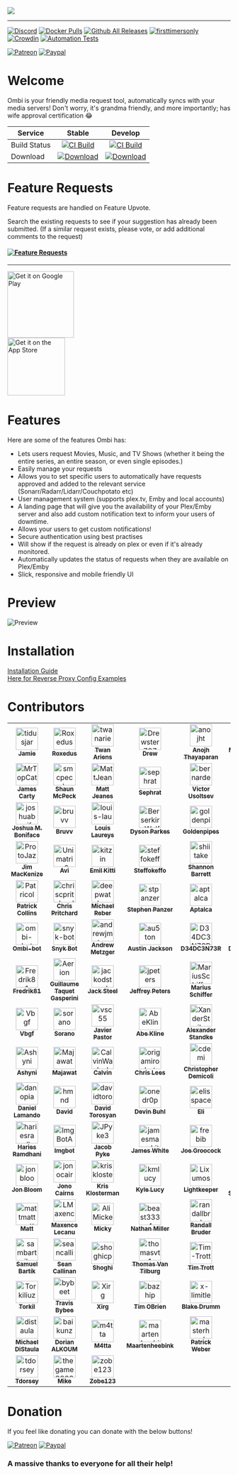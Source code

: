  
![](http://i.imgur.com/qQsN78U.png)   
____ 
[![Discord](https://img.shields.io/discord/270828201473736705.svg)](https://discord.gg/Sa7wNWb)
[![Docker Pulls](https://img.shields.io/docker/pulls/linuxserver/ombi.svg)](https://hub.docker.com/r/linuxserver/ombi/)
[![Github All Releases](https://img.shields.io/github/downloads/tidusjar/Ombi/total.svg)](https://github.com/ombi-app/Ombi)
[![firsttimersonly](http://img.shields.io/badge/first--timers--only-friendly-blue.svg)](http://www.firsttimersonly.com/)
[![Crowdin](https://d322cqt584bo4o.cloudfront.net/ombi/localized.svg)](https://crowdin.com/project/ombi)
[![Automation Tests](https://github.com/Ombi-app/Ombi/actions/workflows/cypress.yml/badge.svg)](https://github.com/Ombi-app/Ombi/actions/workflows/cypress.yml)

[![Patreon](https://img.shields.io/badge/patreon-donate-yellow.svg)](https://patreon.com/tidusjar/Ombi)
[![Paypal](https://img.shields.io/badge/paypal-donate-yellow.svg)](https://paypal.me/PlexRequestsNet)

# Welcome

Ombi is your friendly media request tool, automatically syncs with your media servers!
Don't worry, it's grandma friendly, and more importantly; has wife approval certification 😂

| Service  | Stable         | Develop          
|----------|:---------------------------:|:----------------------------:|
| Build Status | [![CI Build](https://github.com/Ombi-app/Ombi/actions/workflows/build.yml/badge.svg?branch=master)](https://github.com/Ombi-app/Ombi/actions/workflows/build.yml) | [![CI Build](https://github.com/Ombi-app/Ombi/actions/workflows/build.yml/badge.svg?branch=develop)](https://github.com/Ombi-app/Ombi/actions/workflows/build.yml) | [![Build Status](https://dev.azure.com/tidusjar/Ombi/_apis/build/status/Ombi%20CI?branchName=feature%2Fv4)](https://dev.azure.com/tidusjar/Ombi/_build/latest?definitionId=18&branchName=feature%2Fv4)
| Download |[![Download](https://img.shields.io/badge/-Download-blue)](https://github.com/Ombi-app/Ombi/releases)            |      [![Download](https://img.shields.io/badge/-Download-blue)](https://ci.appveyor.com/project/tidusjar/requestplex/branch/develop/artifacts)       | [![Download](https://img.shields.io/badge/-Download-blue)](https://github.com/ombi-app/ombi/releases)       | 

# Feature Requests
Feature requests are handled on Feature Upvote.

Search the existing requests to see if your suggestion has already been submitted.
(If a similar request exists, please vote, or add additional comments to the request)

#### [![Feature Requests](https://cloud.githubusercontent.com/assets/390379/10127973/045b3a96-6560-11e5-9b20-31a2032956b2.png)](https://features.ombi.io)


<!---[![Twitter](https://img.shields.io/twitter/follow/tidusjar.svg?style=social)](https://twitter.com/intent/follow?screen_name=tidusjar)--->

<!---Follow me developing Ombi!--->

<!---[![Twitch](https://img.shields.io/badge/Twitch-Watch-blue.svg?style=flat-square&logo=twitch)](https://www.twitch.tv/tidusjar) --->


___
<a href='https://play.google.com/store/apps/details?id=com.tidusjar.Ombi&pcampaignid=MKT-Other-global-all-co-prtnr-py-PartBadge-Mar2515-1'><img width="150"   alt='Get it on Google Play' src='https://play.google.com/intl/en_gb/badges/images/generic/en_badge_web_generic.png'/></a>
<br>
<a href='https://apps.apple.com/us/app/ombi/id1335260043'><img width="130"   alt='Get it on the App Store' src='https://developer.apple.com/app-store/marketing/guidelines/images/badge-example-preferred.png'/></a>
<br>

# Features
Here are some of the features Ombi has:
* Lets users request Movies, Music, and TV Shows (whether it being the entire series, an entire season, or even single episodes.)
* Easily manage your requests
* Allows you to set specific users to automatically have requests approved and added to the relevant service (Sonarr/Radarr/Lidarr/Couchpotato etc)
* User management system (supports plex.tv, Emby and local accounts)
* A landing page that will give you the availability of your Plex/Emby server and also add custom notification text to inform your users of downtime.
* Allows your users to get custom notifications!
* Secure authentication using best practises
* Will show if the request is already on plex or even if it's already monitored.
* Automatically updates the status of requests when they are available on Plex/Emby
* Slick, responsive and mobile friendly UI


# Preview

![Preview](https://i.imgur.com/kBXIqer.png)

# Installation

[Installation Guide](https://docs.ombi.app/installation/)  
[Here for Reverse Proxy Config Examples](https://docs.ombi.app/info/reverse-proxy/)  

# Contributors

<!-- readme: collaborators,contributors -start -->
<table>
<tr>
    <td align="center">
        <a href="https://github.com/tidusjar">
            <img src="https://avatars.githubusercontent.com/u/6642220?v=4" width="50;" alt="tidusjar"/>
            <br />
            <sub><b>Jamie</b></sub>
        </a>
    </td>
    <td align="center">
        <a href="https://github.com/Roxedus">
            <img src="https://avatars.githubusercontent.com/u/7110194?v=4" width="50;" alt="Roxedus"/>
            <br />
            <sub><b>Roxedus</b></sub>
        </a>
    </td>
    <td align="center">
        <a href="https://github.com/twanariens">
            <img src="https://avatars.githubusercontent.com/u/34845004?v=4" width="50;" alt="twanariens"/>
            <br />
            <sub><b>Twan Ariens</b></sub>
        </a>
    </td>
    <td align="center">
        <a href="https://github.com/Drewster727">
            <img src="https://avatars.githubusercontent.com/u/4528753?v=4" width="50;" alt="Drewster727"/>
            <br />
            <sub><b>Drew</b></sub>
        </a>
    </td>
    <td align="center">
        <a href="https://github.com/anojht">
            <img src="https://avatars.githubusercontent.com/u/21053678?v=4" width="50;" alt="anojht"/>
            <br />
            <sub><b>Anojh Thayaparan</b></sub>
        </a>
    </td>
    <td align="center">
        <a href="https://github.com/Magikarplvl4">
            <img src="https://avatars.githubusercontent.com/u/2944704?v=4" width="50;" alt="Magikarplvl4"/>
            <br />
            <sub><b>Magikarp Lvl 4</b></sub>
        </a>
    </td></tr>
<tr>
    <td align="center">
        <a href="https://github.com/MrTopCat">
            <img src="https://avatars.githubusercontent.com/u/774415?v=4" width="50;" alt="MrTopCat"/>
            <br />
            <sub><b>James Carty</b></sub>
        </a>
    </td>
    <td align="center">
        <a href="https://github.com/smcpeck">
            <img src="https://avatars.githubusercontent.com/u/8724583?v=4" width="50;" alt="smcpeck"/>
            <br />
            <sub><b>Shaun McPeck</b></sub>
        </a>
    </td>
    <td align="center">
        <a href="https://github.com/MattJeanes">
            <img src="https://avatars.githubusercontent.com/u/2363642?v=4" width="50;" alt="MattJeanes"/>
            <br />
            <sub><b>Matt Jeanes</b></sub>
        </a>
    </td>
    <td align="center">
        <a href="https://github.com/sephrat">
            <img src="https://avatars.githubusercontent.com/u/34862846?v=4" width="50;" alt="sephrat"/>
            <br />
            <sub><b>Sephrat</b></sub>
        </a>
    </td>
    <td align="center">
        <a href="https://github.com/bernarden">
            <img src="https://avatars.githubusercontent.com/u/12289537?v=4" width="50;" alt="bernarden"/>
            <br />
            <sub><b>Victor Usoltsev</b></sub>
        </a>
    </td>
    <td align="center">
        <a href="https://github.com/dhruvb14">
            <img src="https://avatars.githubusercontent.com/u/4459649?v=4" width="50;" alt="dhruvb14"/>
            <br />
            <sub><b>Dhruv Bhavsar</b></sub>
        </a>
    </td></tr>
<tr>
    <td align="center">
        <a href="https://github.com/joshuaboniface">
            <img src="https://avatars.githubusercontent.com/u/4031396?v=4" width="50;" alt="joshuaboniface"/>
            <br />
            <sub><b>Joshua M. Boniface</b></sub>
        </a>
    </td>
    <td align="center">
        <a href="https://github.com/bruvv">
            <img src="https://avatars.githubusercontent.com/u/3063928?v=4" width="50;" alt="bruvv"/>
            <br />
            <sub><b>Bruvv</b></sub>
        </a>
    </td>
    <td align="center">
        <a href="https://github.com/louis-lau">
            <img src="https://avatars.githubusercontent.com/u/1346804?v=4" width="50;" alt="louis-lau"/>
            <br />
            <sub><b>Louis Laureys</b></sub>
        </a>
    </td>
    <td align="center">
        <a href="https://github.com/Berserkir-Wolf">
            <img src="https://avatars.githubusercontent.com/u/15743201?v=4" width="50;" alt="Berserkir-Wolf"/>
            <br />
            <sub><b>Dyson Parkes</b></sub>
        </a>
    </td>
    <td align="center">
        <a href="https://github.com/goldenpipes">
            <img src="https://avatars.githubusercontent.com/u/6140137?v=4" width="50;" alt="goldenpipes"/>
            <br />
            <sub><b>Goldenpipes</b></sub>
        </a>
    </td>
    <td align="center">
        <a href="https://github.com/Namaneo">
            <img src="https://avatars.githubusercontent.com/u/6706489?v=4" width="50;" alt="Namaneo"/>
            <br />
            <sub><b>Julien Loir</b></sub>
        </a>
    </td></tr>
<tr>
    <td align="center">
        <a href="https://github.com/ProtoJazz">
            <img src="https://avatars.githubusercontent.com/u/1490293?v=4" width="50;" alt="ProtoJazz"/>
            <br />
            <sub><b>Jim MacKenize</b></sub>
        </a>
    </td>
    <td align="center">
        <a href="https://github.com/Unimatrix0">
            <img src="https://avatars.githubusercontent.com/u/357984?v=4" width="50;" alt="Unimatrix0"/>
            <br />
            <sub><b>Avi</b></sub>
        </a>
    </td>
    <td align="center">
        <a href="https://github.com/kitzin">
            <img src="https://avatars.githubusercontent.com/u/3277321?v=4" width="50;" alt="kitzin"/>
            <br />
            <sub><b>Emil Kitti</b></sub>
        </a>
    </td>
    <td align="center">
        <a href="https://github.com/steffokeffo">
            <img src="https://avatars.githubusercontent.com/u/8499989?v=4" width="50;" alt="steffokeffo"/>
            <br />
            <sub><b>Steffokeffo</b></sub>
        </a>
    </td>
    <td align="center">
        <a href="https://github.com/shiitake">
            <img src="https://avatars.githubusercontent.com/u/161589?v=4" width="50;" alt="shiitake"/>
            <br />
            <sub><b>Shannon Barrett</b></sub>
        </a>
    </td>
    <td align="center">
        <a href="https://github.com/gtbuchanan">
            <img src="https://avatars.githubusercontent.com/u/715687?v=4" width="50;" alt="gtbuchanan"/>
            <br />
            <sub><b>Taylor Buchanan</b></sub>
        </a>
    </td></tr>
<tr>
    <td align="center">
        <a href="https://github.com/Patricol">
            <img src="https://avatars.githubusercontent.com/u/13428020?v=4" width="50;" alt="Patricol"/>
            <br />
            <sub><b>Patrick Collins</b></sub>
        </a>
    </td>
    <td align="center">
        <a href="https://github.com/chriscpritchard">
            <img src="https://avatars.githubusercontent.com/u/1839074?v=4" width="50;" alt="chriscpritchard"/>
            <br />
            <sub><b>Chris Pritchard</b></sub>
        </a>
    </td>
    <td align="center">
        <a href="https://github.com/deepwather">
            <img src="https://avatars.githubusercontent.com/u/12274612?v=4" width="50;" alt="deepwather"/>
            <br />
            <sub><b>Michael Reber</b></sub>
        </a>
    </td>
    <td align="center">
        <a href="https://github.com/stpanzer">
            <img src="https://avatars.githubusercontent.com/u/4676271?v=4" width="50;" alt="stpanzer"/>
            <br />
            <sub><b>Stephen Panzer</b></sub>
        </a>
    </td>
    <td align="center">
        <a href="https://github.com/aptalca">
            <img src="https://avatars.githubusercontent.com/u/541623?v=4" width="50;" alt="aptalca"/>
            <br />
            <sub><b>Aptalca</b></sub>
        </a>
    </td>
    <td align="center">
        <a href="https://github.com/mhann">
            <img src="https://avatars.githubusercontent.com/u/17162399?v=4" width="50;" alt="mhann"/>
            <br />
            <sub><b>Mhann</b></sub>
        </a>
    </td></tr>
<tr>
    <td align="center">
        <a href="https://github.com/ombi-bot">
            <img src="https://avatars.githubusercontent.com/u/51722903?v=4" width="50;" alt="ombi-bot"/>
            <br />
            <sub><b>Ombi-bot</b></sub>
        </a>
    </td>
    <td align="center">
        <a href="https://github.com/snyk-bot">
            <img src="https://avatars.githubusercontent.com/u/19733683?v=4" width="50;" alt="snyk-bot"/>
            <br />
            <sub><b>Snyk Bot</b></sub>
        </a>
    </td>
    <td align="center">
        <a href="https://github.com/andrewjmetzger">
            <img src="https://avatars.githubusercontent.com/u/590246?v=4" width="50;" alt="andrewjmetzger"/>
            <br />
            <sub><b>Andrew Metzger</b></sub>
        </a>
    </td>
    <td align="center">
        <a href="https://github.com/au5ton">
            <img src="https://avatars.githubusercontent.com/u/4109551?v=4" width="50;" alt="au5ton"/>
            <br />
            <sub><b>Austin Jackson</b></sub>
        </a>
    </td>
    <td align="center">
        <a href="https://github.com/D34DC3N73R">
            <img src="https://avatars.githubusercontent.com/u/9123670?v=4" width="50;" alt="D34DC3N73R"/>
            <br />
            <sub><b>D34DC3N73R</b></sub>
        </a>
    </td>
    <td align="center">
        <a href="https://github.com/pooley182">
            <img src="https://avatars.githubusercontent.com/u/5040011?v=4" width="50;" alt="pooley182"/>
            <br />
            <sub><b>David Pooley</b></sub>
        </a>
    </td></tr>
<tr>
    <td align="center">
        <a href="https://github.com/Fredrik81">
            <img src="https://avatars.githubusercontent.com/u/21292774?v=4" width="50;" alt="Fredrik81"/>
            <br />
            <sub><b>Fredrik81</b></sub>
        </a>
    </td>
    <td align="center">
        <a href="https://github.com/Aerion">
            <img src="https://avatars.githubusercontent.com/u/9089317?v=4" width="50;" alt="Aerion"/>
            <br />
            <sub><b>Guillaume Taquet Gasperini</b></sub>
        </a>
    </td>
    <td align="center">
        <a href="https://github.com/jackodsteel">
            <img src="https://avatars.githubusercontent.com/u/9209504?v=4" width="50;" alt="jackodsteel"/>
            <br />
            <sub><b>Jack Steel</b></sub>
        </a>
    </td>
    <td align="center">
        <a href="https://github.com/jpeters">
            <img src="https://avatars.githubusercontent.com/u/167401?v=4" width="50;" alt="jpeters"/>
            <br />
            <sub><b>Jeffrey Peters</b></sub>
        </a>
    </td>
    <td align="center">
        <a href="https://github.com/MariusSchiffer">
            <img src="https://avatars.githubusercontent.com/u/183124?v=4" width="50;" alt="MariusSchiffer"/>
            <br />
            <sub><b>Marius Schiffer</b></sub>
        </a>
    </td>
    <td align="center">
        <a href="https://github.com/Qstick">
            <img src="https://avatars.githubusercontent.com/u/376117?v=4" width="50;" alt="Qstick"/>
            <br />
            <sub><b>Qstick</b></sub>
        </a>
    </td></tr>
<tr>
    <td align="center">
        <a href="https://github.com/Vbgf">
            <img src="https://avatars.githubusercontent.com/u/5571734?v=4" width="50;" alt="Vbgf"/>
            <br />
            <sub><b>Vbgf</b></sub>
        </a>
    </td>
    <td align="center">
        <a href="https://github.com/sorano">
            <img src="https://avatars.githubusercontent.com/u/6185109?v=4" width="50;" alt="sorano"/>
            <br />
            <sub><b>Sorano</b></sub>
        </a>
    </td>
    <td align="center">
        <a href="https://github.com/vsc55">
            <img src="https://avatars.githubusercontent.com/u/13438676?v=4" width="50;" alt="vsc55"/>
            <br />
            <sub><b>Javier Pastor</b></sub>
        </a>
    </td>
    <td align="center">
        <a href="https://github.com/AbeKline">
            <img src="https://avatars.githubusercontent.com/u/8125653?v=4" width="50;" alt="AbeKline"/>
            <br />
            <sub><b>Abe Kline</b></sub>
        </a>
    </td>
    <td align="center">
        <a href="https://github.com/XanderStrike">
            <img src="https://avatars.githubusercontent.com/u/1565303?v=4" width="50;" alt="XanderStrike"/>
            <br />
            <sub><b>Alexander Standke</b></sub>
        </a>
    </td>
    <td align="center">
        <a href="https://github.com/Alasano">
            <img src="https://avatars.githubusercontent.com/u/14372930?v=4" width="50;" alt="Alasano"/>
            <br />
            <sub><b>Aljosa Asanovic</b></sub>
        </a>
    </td></tr>
<tr>
    <td align="center">
        <a href="https://github.com/Ashyni">
            <img src="https://avatars.githubusercontent.com/u/18462848?v=4" width="50;" alt="Ashyni"/>
            <br />
            <sub><b>Ashyni</b></sub>
        </a>
    </td>
    <td align="center">
        <a href="https://github.com/Majawat">
            <img src="https://avatars.githubusercontent.com/u/12058855?v=4" width="50;" alt="Majawat"/>
            <br />
            <sub><b>Majawat</b></sub>
        </a>
    </td>
    <td align="center">
        <a href="https://github.com/CalvinWalzel">
            <img src="https://avatars.githubusercontent.com/u/6446452?v=4" width="50;" alt="CalvinWalzel"/>
            <br />
            <sub><b>Calvin</b></sub>
        </a>
    </td>
    <td align="center">
        <a href="https://github.com/origamirobot">
            <img src="https://avatars.githubusercontent.com/u/1346803?v=4" width="50;" alt="origamirobot"/>
            <br />
            <sub><b>Chris Lees</b></sub>
        </a>
    </td>
    <td align="center">
        <a href="https://github.com/cdemi">
            <img src="https://avatars.githubusercontent.com/u/8025435?v=4" width="50;" alt="cdemi"/>
            <br />
            <sub><b>Christopher Demicoli</b></sub>
        </a>
    </td>
    <td align="center">
        <a href="https://github.com/Codehhh">
            <img src="https://avatars.githubusercontent.com/u/12055335?v=4" width="50;" alt="Codehhh"/>
            <br />
            <sub><b>Codehhh</b></sub>
        </a>
    </td></tr>
<tr>
    <td align="center">
        <a href="https://github.com/danopia">
            <img src="https://avatars.githubusercontent.com/u/40628?v=4" width="50;" alt="danopia"/>
            <br />
            <sub><b>Daniel Lamando</b></sub>
        </a>
    </td>
    <td align="center">
        <a href="https://github.com/hmnd">
            <img src="https://avatars.githubusercontent.com/u/12853597?v=4" width="50;" alt="hmnd"/>
            <br />
            <sub><b>David</b></sub>
        </a>
    </td>
    <td align="center">
        <a href="https://github.com/davidtorosyan">
            <img src="https://avatars.githubusercontent.com/u/46736285?v=4" width="50;" alt="davidtorosyan"/>
            <br />
            <sub><b>David Torosyan</b></sub>
        </a>
    </td>
    <td align="center">
        <a href="https://github.com/onedr0p">
            <img src="https://avatars.githubusercontent.com/u/213795?v=4" width="50;" alt="onedr0p"/>
            <br />
            <sub><b>Devin Buhl</b></sub>
        </a>
    </td>
    <td align="center">
        <a href="https://github.com/elisspace">
            <img src="https://avatars.githubusercontent.com/u/18365129?v=4" width="50;" alt="elisspace"/>
            <br />
            <sub><b>Eli</b></sub>
        </a>
    </td>
    <td align="center">
        <a href="https://github.com/Fish2">
            <img src="https://avatars.githubusercontent.com/u/2311734?v=4" width="50;" alt="Fish2"/>
            <br />
            <sub><b>Fish2</b></sub>
        </a>
    </td></tr>
<tr>
    <td align="center">
        <a href="https://github.com/hariesramdhani">
            <img src="https://avatars.githubusercontent.com/u/24251244?v=4" width="50;" alt="hariesramdhani"/>
            <br />
            <sub><b>Haries Ramdhani</b></sub>
        </a>
    </td>
    <td align="center">
        <a href="https://github.com/ImgBotApp">
            <img src="https://avatars.githubusercontent.com/u/31427850?v=4" width="50;" alt="ImgBotApp"/>
            <br />
            <sub><b>Imgbot</b></sub>
        </a>
    </td>
    <td align="center">
        <a href="https://github.com/JPyke3">
            <img src="https://avatars.githubusercontent.com/u/13283054?v=4" width="50;" alt="JPyke3"/>
            <br />
            <sub><b>Jacob Pyke</b></sub>
        </a>
    </td>
    <td align="center">
        <a href="https://github.com/jamesmacwhite">
            <img src="https://avatars.githubusercontent.com/u/8067792?v=4" width="50;" alt="jamesmacwhite"/>
            <br />
            <sub><b>James White</b></sub>
        </a>
    </td>
    <td align="center">
        <a href="https://github.com/frebib">
            <img src="https://avatars.githubusercontent.com/u/775104?v=4" width="50;" alt="frebib"/>
            <br />
            <sub><b>Joe Groocock</b></sub>
        </a>
    </td>
    <td align="center">
        <a href="https://github.com/errorhandler">
            <img src="https://avatars.githubusercontent.com/u/17112958?v=4" width="50;" alt="errorhandler"/>
            <br />
            <sub><b>Joe Harvey</b></sub>
        </a>
    </td></tr>
<tr>
    <td align="center">
        <a href="https://github.com/jonbloom">
            <img src="https://avatars.githubusercontent.com/u/492819?v=4" width="50;" alt="jonbloom"/>
            <br />
            <sub><b>Jon Bloom</b></sub>
        </a>
    </td>
    <td align="center">
        <a href="https://github.com/jonocairns">
            <img src="https://avatars.githubusercontent.com/u/182836?v=4" width="50;" alt="jonocairns"/>
            <br />
            <sub><b>Jono Cairns</b></sub>
        </a>
    </td>
    <td align="center">
        <a href="https://github.com/krisklosterman">
            <img src="https://avatars.githubusercontent.com/u/7139579?v=4" width="50;" alt="krisklosterman"/>
            <br />
            <sub><b>Kris Klosterman</b></sub>
        </a>
    </td>
    <td align="center">
        <a href="https://github.com/kmlucy">
            <img src="https://avatars.githubusercontent.com/u/13952475?v=4" width="50;" alt="kmlucy"/>
            <br />
            <sub><b>Kyle Lucy</b></sub>
        </a>
    </td>
    <td align="center">
        <a href="https://github.com/Lixumos">
            <img src="https://avatars.githubusercontent.com/u/29160577?v=4" width="50;" alt="Lixumos"/>
            <br />
            <sub><b>Lightkeeper</b></sub>
        </a>
    </td>
    <td align="center">
        <a href="https://github.com/devbymadde">
            <img src="https://avatars.githubusercontent.com/u/6094593?v=4" width="50;" alt="devbymadde"/>
            <br />
            <sub><b>Madeleine Schönemann</b></sub>
        </a>
    </td></tr>
<tr>
    <td align="center">
        <a href="https://github.com/mattmattmatt">
            <img src="https://avatars.githubusercontent.com/u/927830?v=4" width="50;" alt="mattmattmatt"/>
            <br />
            <sub><b>Matt</b></sub>
        </a>
    </td>
    <td align="center">
        <a href="https://github.com/LMaxence">
            <img src="https://avatars.githubusercontent.com/u/29194680?v=4" width="50;" alt="LMaxence"/>
            <br />
            <sub><b>Maxence Lecanu</b></sub>
        </a>
    </td>
    <td align="center">
        <a href="https://github.com/AliMickey">
            <img src="https://avatars.githubusercontent.com/u/60691199?v=4" width="50;" alt="AliMickey"/>
            <br />
            <sub><b>Micky</b></sub>
        </a>
    </td>
    <td align="center">
        <a href="https://github.com/beast3334">
            <img src="https://avatars.githubusercontent.com/u/20631046?v=4" width="50;" alt="beast3334"/>
            <br />
            <sub><b>Nathan Miller</b></sub>
        </a>
    </td>
    <td align="center">
        <a href="https://github.com/randallbruder">
            <img src="https://avatars.githubusercontent.com/u/6447487?v=4" width="50;" alt="randallbruder"/>
            <br />
            <sub><b>Randall Bruder</b></sub>
        </a>
    </td>
    <td align="center">
        <a href="https://github.com/rob1998">
            <img src="https://avatars.githubusercontent.com/u/1560707?v=4" width="50;" alt="rob1998"/>
            <br />
            <sub><b>Rob Gökemeijer</b></sub>
        </a>
    </td></tr>
<tr>
    <td align="center">
        <a href="https://github.com/sambartik">
            <img src="https://avatars.githubusercontent.com/u/63553146?v=4" width="50;" alt="sambartik"/>
            <br />
            <sub><b>Samuel Bartík</b></sub>
        </a>
    </td>
    <td align="center">
        <a href="https://github.com/seancallinan">
            <img src="https://avatars.githubusercontent.com/u/1139665?v=4" width="50;" alt="seancallinan"/>
            <br />
            <sub><b>Sean Callinan</b></sub>
        </a>
    </td>
    <td align="center">
        <a href="https://github.com/shoghicp">
            <img src="https://avatars.githubusercontent.com/u/516482?v=4" width="50;" alt="shoghicp"/>
            <br />
            <sub><b>Shoghi</b></sub>
        </a>
    </td>
    <td align="center">
        <a href="https://github.com/thomasvt1">
            <img src="https://avatars.githubusercontent.com/u/2271011?v=4" width="50;" alt="thomasvt1"/>
            <br />
            <sub><b>Thomas Van Tilburg</b></sub>
        </a>
    </td>
    <td align="center">
        <a href="https://github.com/Tim-Trott">
            <img src="https://avatars.githubusercontent.com/u/8249434?v=4" width="50;" alt="Tim-Trott"/>
            <br />
            <sub><b>Tim Trott</b></sub>
        </a>
    </td>
    <td align="center">
        <a href="https://github.com/tombomb">
            <img src="https://avatars.githubusercontent.com/u/544509?v=4" width="50;" alt="tombomb"/>
            <br />
            <sub><b>Tom McClellan</b></sub>
        </a>
    </td></tr>
<tr>
    <td align="center">
        <a href="https://github.com/Torkiliuz">
            <img src="https://avatars.githubusercontent.com/u/460764?v=4" width="50;" alt="Torkiliuz"/>
            <br />
            <sub><b>Torkil</b></sub>
        </a>
    </td>
    <td align="center">
        <a href="https://github.com/bybeet">
            <img src="https://avatars.githubusercontent.com/u/1662279?v=4" width="50;" alt="bybeet"/>
            <br />
            <sub><b>Travis Bybee</b></sub>
        </a>
    </td>
    <td align="center">
        <a href="https://github.com/Xirg">
            <img src="https://avatars.githubusercontent.com/u/6020502?v=4" width="50;" alt="Xirg"/>
            <br />
            <sub><b>Xirg</b></sub>
        </a>
    </td>
    <td align="center">
        <a href="https://github.com/bazhip">
            <img src="https://avatars.githubusercontent.com/u/10350445?v=4" width="50;" alt="bazhip"/>
            <br />
            <sub><b>Tim OBrien</b></sub>
        </a>
    </td>
    <td align="center">
        <a href="https://github.com/x-limitless-x">
            <img src="https://avatars.githubusercontent.com/u/17127926?v=4" width="50;" alt="x-limitless-x"/>
            <br />
            <sub><b>Blake Drumm</b></sub>
        </a>
    </td>
    <td align="center">
        <a href="https://github.com/camjac251">
            <img src="https://avatars.githubusercontent.com/u/6313132?v=4" width="50;" alt="camjac251"/>
            <br />
            <sub><b>Camjac251</b></sub>
        </a>
    </td></tr>
<tr>
    <td align="center">
        <a href="https://github.com/distaula">
            <img src="https://avatars.githubusercontent.com/u/33949?v=4" width="50;" alt="distaula"/>
            <br />
            <sub><b>Michael DiStaula</b></sub>
        </a>
    </td>
    <td align="center">
        <a href="https://github.com/baikunz">
            <img src="https://avatars.githubusercontent.com/u/984911?v=4" width="50;" alt="baikunz"/>
            <br />
            <sub><b>Dorian ALKOUM</b></sub>
        </a>
    </td>
    <td align="center">
        <a href="https://github.com/m4tta">
            <img src="https://avatars.githubusercontent.com/u/427218?v=4" width="50;" alt="m4tta"/>
            <br />
            <sub><b>M4tta</b></sub>
        </a>
    </td>
    <td align="center">
        <a href="https://github.com/maartenheebink">
            <img src="https://avatars.githubusercontent.com/u/28894544?v=4" width="50;" alt="maartenheebink"/>
            <br />
            <sub><b>Maartenheebink</b></sub>
        </a>
    </td>
    <td align="center">
        <a href="https://github.com/masterhuck">
            <img src="https://avatars.githubusercontent.com/u/4671442?v=4" width="50;" alt="masterhuck"/>
            <br />
            <sub><b>Patrick Weber</b></sub>
        </a>
    </td>
    <td align="center">
        <a href="https://github.com/sir-marv">
            <img src="https://avatars.githubusercontent.com/u/3598205?v=4" width="50;" alt="sir-marv"/>
            <br />
            <sub><b>Sirmarv</b></sub>
        </a>
    </td></tr>
<tr>
    <td align="center">
        <a href="https://github.com/tdorsey">
            <img src="https://avatars.githubusercontent.com/u/1218404?v=4" width="50;" alt="tdorsey"/>
            <br />
            <sub><b>Tdorsey</b></sub>
        </a>
    </td>
    <td align="center">
        <a href="https://github.com/thegame3202">
            <img src="https://avatars.githubusercontent.com/u/22148848?v=4" width="50;" alt="thegame3202"/>
            <br />
            <sub><b>Mike</b></sub>
        </a>
    </td>
    <td align="center">
        <a href="https://github.com/zobe123">
            <img src="https://avatars.githubusercontent.com/u/13840542?v=4" width="50;" alt="zobe123"/>
            <br />
            <sub><b>Zobe123</b></sub>
        </a>
    </td></tr>
</table>
<!-- readme: collaborators,contributors -end -->

# Donation
If you feel like donating you can donate with the below buttons!


[![Patreon](https://img.shields.io/badge/patreon-donate-yellow.svg)](https://patreon.com/tidusjar/Ombi)
[![Paypal](https://img.shields.io/badge/paypal-donate-yellow.svg)](https://paypal.me/PlexRequestsNet)

### A massive thanks to everyone for all their help!
